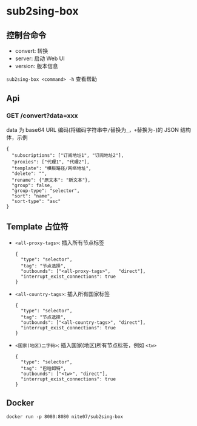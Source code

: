 # sub2sing-box

## 控制台命令

- convert: 转换
- server: 启动 Web UI
- version: 版本信息

`sub2sing-box <command> -h` 查看帮助

## Api

### GET /convert?data=xxx

data 为 base64 URL 编码(将编码字符串中`/`替换为`_`，`+`替换为`-`)的 JSON 结构体，示例

```
{
  "subscriptions": ["订阅地址1", "订阅地址2"],
  "proxies": ["代理1", "代理2"],
  "template": "模板路径/网络地址",
  "delete": "",
  "rename": {"原文本": "新文本"},
  "group": false,
  "group-type": "selector",
  "sort": "name",
  "sort-type": "asc"
}
```

## Template 占位符

- `<all-proxy-tags>`: 插入所有节点标签
  ```
  {
    "type": "selector",
    "tag": "节点选择",
    "outbounds": ["<all-proxy-tags>",   "direct"],
    "interrupt_exist_connections": true
  }
  ```
- `<all-country-tags>`: 插入所有国家标签
  ```
  {
    "type": "selector",
    "tag": "节点选择",
    "outbounds": ["<all-country-tags>", "direct"],
    "interrupt_exist_connections": true
  }
  ```
- `<国家(地区)二字码>`: 插入国家(地区)所有节点标签，例如 `<tw>`
  ```
  {
    "type": "selector",
    "tag": "巴哈姆特",
    "outbounds": ["<tw>", "direct"],
    "interrupt_exist_connections": true
  }
  ```

## Docker

`docker run -p 8080:8080 nite07/sub2sing-box`
